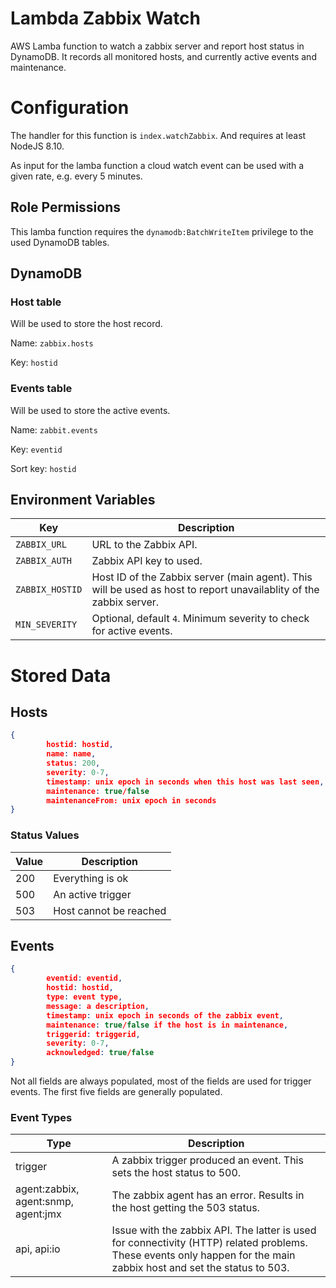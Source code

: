 # Lambda Zabbix Watch
AWS Lamba function to watch a zabbix server and report host status in DynamoDB. It records all monitored hosts, and currently active events and maintenance.

# Configuration

The handler for this function is `index.watchZabbix`. And requires at least NodeJS 8.10.

As input for the lamba function a cloud watch event can be used with a given rate, e.g. every 5 minutes.

## Role Permissions

This lamba function requires the `dynamodb:BatchWriteItem` privilege to the used DynamoDB tables.

## DynamoDB

### Host table

Will be used to store the host record.

Name: `zabbix.hosts`

Key: `hostid`

### Events table

Will be used to store the active events.

Name: `zabbit.events`

Key: `eventid`

Sort key: `hostid`

## Environment Variables

|Key|Description|
|---|---------|
|`ZABBIX_URL`|URL to the Zabbix API.|
|`ZABBIX_AUTH`|Zabbix API key to used.|
|`ZABBIX_HOSTID`|Host ID of the Zabbix server (main agent). This will be used as host to report unavailablity of the zabbix server.|
|`MIN_SEVERITY`|Optional, default `4`. Minimum severity to check for active events.|

# Stored Data

## Hosts

```json
{
        hostid: hostid,
        name: name,
        status: 200,
        severity: 0-7,
        timestamp: unix epoch in seconds when this host was last seen,
        maintenance: true/false
        maintenanceFrom: unix epoch in seconds
}
```

### Status Values
|Value|Description|
|-----|-----------|
|200|Everything is ok|
|500|An active trigger|
|503|Host cannot be reached|

## Events

```json
{
        eventid: eventid,
        hostid: hostid,
        type: event type,
        message: a description,
        timestamp: unix epoch in seconds of the zabbix event,
        maintenance: true/false if the host is in maintenance,
        triggerid: triggerid,
        severity: 0-7,
        acknowledged: true/false
}
```

Not all fields are always populated, most of the fields are used for trigger events. The first five fields are generally populated.

### Event Types
|Type|Description|
|----|-----------|
|trigger|A zabbix trigger produced an event. This sets the host status to 500.|
|agent:zabbix, agent:snmp, agent:jmx|The zabbix agent has an error. Results in the host getting the 503 status.|
|api, api:io|Issue with the zabbix API. The latter is used for connectivity (HTTP) related problems. These events only happen for the main zabbix host and set the status to 503.|


